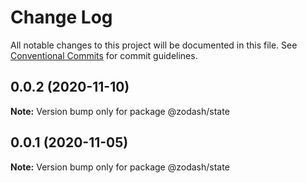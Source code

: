 # Change Log

All notable changes to this project will be documented in this file.
See [Conventional Commits](https://conventionalcommits.org) for commit guidelines.

## 0.0.2 (2020-11-10)

**Note:** Version bump only for package @zodash/state





## 0.0.1 (2020-11-05)

**Note:** Version bump only for package @zodash/state
